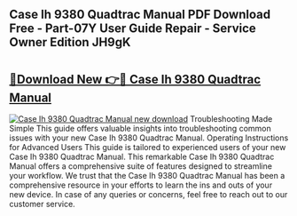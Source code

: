 ## Case Ih 9380 Quadtrac Manual PDF Download Free - Part-07Y User Guide Repair - Service Owner Edition JH9gK

# <h2><a href="http://bc48774.oget.top/?id=Case+Ih+9380+Quadtrac+Manual">🔗Download New 👉🔴 Case Ih 9380 Quadtrac Manual</a></h2>

[![Case Ih 9380 Quadtrac Manual new download](https://i.imgur.com/5g1atiW.png)](http://bc48774.oget.top/?id=Case+Ih+9380+Quadtrac+Manual)
Troubleshooting Made Simple This guide offers valuable insights into troubleshooting common issues with your new Case Ih 9380 Quadtrac Manual. Operating Instructions for Advanced Users This guide is tailored to experienced users of your new Case Ih 9380 Quadtrac Manual. This remarkable Case Ih 9380 Quadtrac Manual offers a comprehensive suite of features designed to streamline your workflow. We trust that the Case Ih 9380 Quadtrac Manual has been a comprehensive resource in your efforts to learn the ins and outs of your new device. In case of any queries or concerns, feel free to reach out to our customer service.
